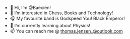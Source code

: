 - 👋 Hi, I’m @Baecien!
- 👀 I’m interested in Chess, Books and Technology!
- 🎧 My favourite band is Godspeed You! Black Emperor!
- 🌱 I’m currently learning about Physics!
- 📫 You can reach me @ thomas.jensen_@outlook.com
